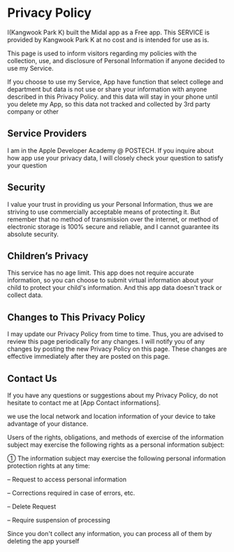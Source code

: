 # Privacy Policy

 I(Kangwook Park K) built the Midal app as a Free app. This SERVICE is provided by Kangwook Park K at no cost and is intended for use as is.

This page is used to inform visitors regarding my policies with the collection, use, and disclosure of Personal Information if anyone decided to use my Service.

If you choose to use my Service, App have function that select college and department but data is not use or share your information with anyone described in this Privacy Policy. and this data will stay in your phone until you delete my App, so this data not tracked and collected by 3rd party company or other

## Service Providers

I am in the Apple Developer Academy @ POSTECH. If you inquire about how app use your privacy data, I will closely check your question to satisfy your question

## Security

I value your trust in providing us your Personal Information, thus we are striving to use commercially acceptable means of protecting it. But remember that no method of transmission over the internet, or method of electronic storage is 100% secure and reliable, and I cannot guarantee its absolute security.

## Children’s Privacy
This service has no age limit. This app does not require accurate information, so you can choose to submit virtual information about your child to protect your child's information. And this app data doesn't track or collect data.

## Changes to This Privacy Policy

I may update our Privacy Policy from time to time. Thus, you are advised to review this page periodically for any changes. I will notify you of any changes by posting the new Privacy Policy on this page. These changes are effective immediately after they are posted on this page.

## Contact Us

If you have any questions or suggestions about my Privacy Policy, do not hesitate to contact me at [App Contact informations].

we use the local network and location information of your device to take advantage of your distance.

Users of the rights, obligations, and methods of exercise of the information subject may exercise the following rights as a personal information subject:

① The information subject may exercise the following personal information protection rights at any time:

– Request to access personal information

– Corrections required in case of errors, etc.

– Delete Request

– Require suspension of processing

Since you don't collect any information, you can process all of them by deleting the app yourself
